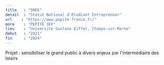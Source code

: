 ```yaml
---
title   : "SNEE"
detail  : "Statut National d'Etudiant Entrepreneur"
url    : "https://www.pepite-france.fr/"
more    : "PEPITE 3EF"
lieu    : "Université Gustave Eiffel, Champs-sur-Marne"
debut   : "2021"
fin     : "2024"
---
```


Projet : sensibiliser le grand public à divers enjeux par l'intermédiaire des loisirs